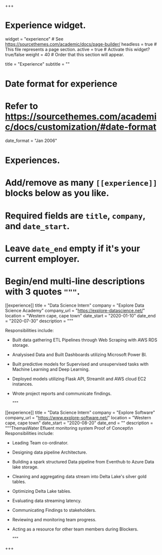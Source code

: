 +++
# Experience widget.
widget = "experience"  # See https://sourcethemes.com/academic/docs/page-builder/
headless = true  # This file represents a page section.
active = true  # Activate this widget? true/false
weight = 40  # Order that this section will appear.

title = "Experience"
subtitle = ""

# Date format for experience
#   Refer to https://sourcethemes.com/academic/docs/customization/#date-format
date_format = "Jan 2006"

# Experiences.
#   Add/remove as many `[[experience]]` blocks below as you like.
#   Required fields are `title`, `company`, and `date_start`.
#   Leave `date_end` empty if it's your current employer.
#   Begin/end multi-line descriptions with 3 quotes `"""`.
[[experience]]
  title = "Data Science Intern"
  company = "Explore Data Science Academy"
  company_url = "https://explore-datascience.net/"
  location = "Western cape, cape town"
  date_start = "2020-01-10"
  date_end = "2020-07-30"
  description = """

  Responsibilities include:
  
* Built data gathering ETL Pipelines through Web Scraping with AWS RDS storage.
* Analysised Data and Built Dashboards utilizing Microsoft Power BI.
* Built predictive models for Supervised and unsupervised tasks with Machine Learning and Deep Learning.
* Deployed models utilizing Flask API, Streamlit and AWS cloud EC2 instances.
* Wrote project reports and communicate findings.

  """

[[experience]]
  title =  "Data Science Intern"
  company = "Explore Software"
  company_url = "https://www.explore-software.net/"
  location = "Western cape, cape town"
  date_start = "2020-08-20"
  date_end = ""
  description = """ThemasWater Efluent monitoring system Proof of Concept\n 
  Responsibilities include:
  
* Leading Team co-ordinator.
* Designing data pipeline Architecture.
* Building a spark structured Data pipeline from Eventhub to Azure Data lake storage. 
* Cleaning and aggregating data stream into Delta Lake's silver gold tables.
* Optimizing Delta Lake tables.
* Evaluating data streaming latency.
* Communicating Findings to stakeholders.
* Reviewing and monitoring team progress.
* Acting as a resource for other team members during Blockers.

  """

+++
